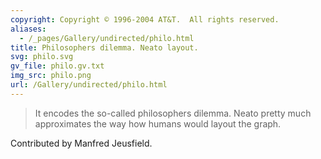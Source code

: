 ```yaml
---
copyright: Copyright © 1996-2004 AT&T.  All rights reserved.
aliases:
  - /_pages/Gallery/undirected/philo.html
title: Philosophers dilemma. Neato layout.
svg: philo.svg
gv_file: philo.gv.txt
img_src: philo.png
url: /Gallery/undirected/philo.html
---
```

> It encodes the so-called philosophers dilemma.  Neato pretty much approximates the way how humans would layout the graph.

Contributed by Manfred Jeusfield.
